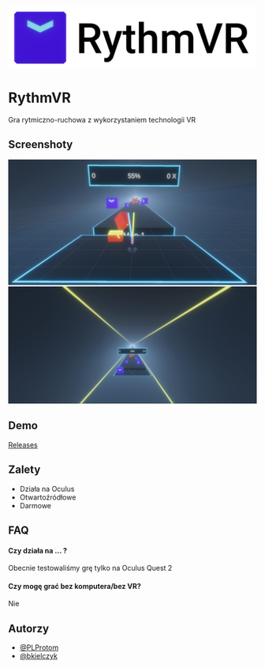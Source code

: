 ![Logo](https://raw.githubusercontent.com/PLProtom/Unity-VR/main/Screenshots/logo.png)


# RythmVR

Gra rytmiczno-ruchowa z wykorzystaniem technologii VR

## Screenshoty

![App Screenshot](https://raw.githubusercontent.com/PLProtom/Unity-VR/main/Screenshots/s2.png)
![App Screenshot](https://raw.githubusercontent.com/PLProtom/Unity-VR/main/Screenshots/s3.png)


## Demo

[Releases](https://github.com/PLProtom/Unity-VR/releases)


## Zalety

- Działa na Oculus
- Otwartoźródłowe
- Darmowe


## FAQ

#### Czy działa na ... ?

Obecnie testowaliśmy grę tylko na Oculus Quest 2

#### Czy mogę grać bez komputera/bez VR?
Nie


## Autorzy

- [@PLProtom](https://github.com/PLProtom)
- [@bkielczyk](https://github.com/bkielczyk)

